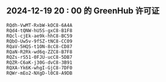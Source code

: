 ## 2024-12-19 20 : 00 的 GreenHub 许可证
```
RQdh-VwMT-RxbW-kOC8-6A4A
RQd4-tQNW-hU5S-gxC8-B1F8
RQcl-cjEk-ae9k-hhC8-BC59
RQbO-Uw5v-9fSZ-tNC8-CC09
RQaV-5HQS-t1ON-8cC8-CD87
RQaN-R2Rk-wd6q-ZZC8-B7F8
RQZs-rS51-0FJU-ucC8-5DB7
RQZR-C6aK-j30G-dvC8-3B91
RQXA-Yk6K-whgI-GjC8-7DF0
RQWr-mEo2-NXgD-l0C8-A9DB
```
